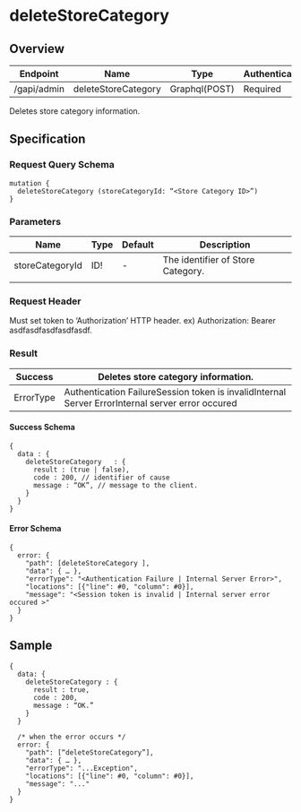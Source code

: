 # deleteStoreCategory

## Overview

| Endpoint | Name | Type | Authentication |
| --- | --- | --- | --- |
| /gapi/admin | deleteStoreCategory | Graphql\(POST\) | Required |

Deletes store category information.

## Specification

### Request Query Schema

```text
mutation {
  deleteStoreCategory (storeCategoryId: “<Store Category ID>”)
}
```

### Parameters

| Name | Type | Default | Description |
| --- | --- | --- | --- |
| storeCategoryId | ID! | - | The identifier of Store Category. |
|  |  |  |  |

### Request Header

Must set token to ‘Authorization’ HTTP header. ex\) Authorization: Bearer asdfasdfasdfasdfasdf.

### Result

| Success | Deletes store category information. |
| --- | --- |
| ErrorType | Authentication FailureSession token is invalidInternal Server ErrorInternal server error occured |

#### Success Schema

```text
{
  data : {
    deleteStoreCategory   : {
      result : (true | false),
      code : 200, // identifier of cause
      message : “OK”, // message to the client.
    }
  }
}
```

#### Error Schema

```text
{
  error: {
    "path": [deleteStoreCategory ],
    "data": { … },
    "errorType": "<Authentication Failure | Internal Server Error>",
    "locations": [{"line": #0, "column": #0}],
    "message": "<Session token is invalid | Internal server error occured >"
  }
}
```

## Sample

```text
{
  data: {
    deleteStoreCategory : {
      result : true,
      code : 200,
      message : “OK.”
    }
  }

  /* when the error occurs */
  error: {
    "path": [“deleteStoreCategory”],
    "data": { … },
    "errorType": "...Exception",
    "locations": [{"line": #0, "column": #0}],
    "message": "..."
  }
}
```

